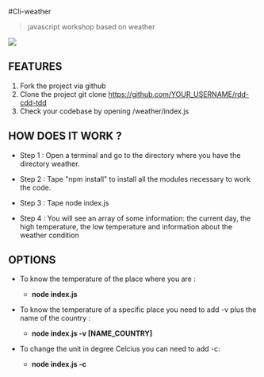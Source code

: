 #Cli-weather
> javascript workshop based on weather

![](http://www.madeliasliveweather.com/Website%20Images/Website%20Logo.jpg)


## FEATURES

1. Fork the project via github
1. Clone the project git clone https://github.com/YOUR_USERNAME/rdd-cdd-tdd
1. Check your codebase by opening /weather/index.js 



## HOW DOES IT WORK ?

* Step 1 :
    Open a terminal and go to the directory where you have the directory weather.
    
*  Step 2 :
    Tape "npm install" to install all the modules necessary to work the code.
  
*  Step 3 :
    Tape node index.js 

*  Step 4 :
    You will see an array of some information: the current day, the high temperature, the low temperature and information about  the weather condition



## OPTIONS

 * To know the temperature of the place where you are :
    * **node index.js**
  
 * To know the temperature of a specific place you need to add -v plus the name of the country :
    * **node index.js -v [NAME_COUNTRY]**
  
 * To change the unit in degree Celcius you can need to add -c:
    * **node index.js -c**

 
